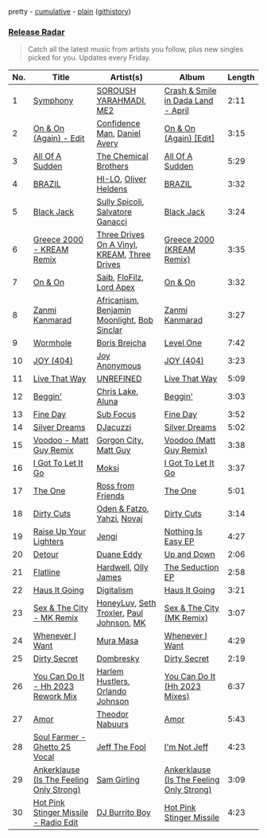 pretty - [cumulative](/playlists/cumulative/Release%20Radar.md) - [plain](/playlists/plain/37i9dQZEVXbsudmxBFKW7G) ([githistory](https://github.githistory.xyz/vitokorn/spotify-playlist-archive/blob/master/playlists/plain/37i9dQZEVXbsudmxBFKW7G))

### [Release Radar](https://open.spotify.com/playlist/37i9dQZEVXbsudmxBFKW7G)

> Catch all the latest music from artists you follow, plus new singles picked for you. Updates every Friday.

| No. | Title | Artist(s) | Album | Length |
|---|---|---|---|---|
| 1 | [Symphony](https://open.spotify.com/track/2v3Jv6uRKyyF7WprCOxhdB) | [SOROUSH YARAHMADI](https://open.spotify.com/artist/1E5PxKm9kIHw6KHgCkm6hA), [ME2](https://open.spotify.com/artist/6nErdUxP8eWsPkXualjqQ1) | [Crash & Smile in Dada Land - April](https://open.spotify.com/album/3c8quPChWZp7TzsjKhg1Se) | 2:11 |
| 2 | [On & On (Again) - Edit](https://open.spotify.com/track/1tYwSPYzoCZLQKbFbvt0fS) | [Confidence Man](https://open.spotify.com/artist/0RwXnFrEoI8tltFvYpJgP6), [Daniel Avery](https://open.spotify.com/artist/1EULJuDFWpZ9xg4YwtUGGt) | [On & On (Again) [Edit]](https://open.spotify.com/album/6icyrehEsAbRwrnVPvGn5u) | 3:15 |
| 3 | [All Of A Sudden](https://open.spotify.com/track/0RD2AT3sAoSLcMxvcjayrQ) | [The Chemical Brothers](https://open.spotify.com/artist/1GhPHrq36VKCY3ucVaZCfo) | [All Of A Sudden](https://open.spotify.com/album/5hcYHt4yIcGt24boikeG18) | 5:29 |
| 4 | [BRAZIL](https://open.spotify.com/track/1ORp1yoMlfMqlRn83VTB2O) | [HI-LO](https://open.spotify.com/artist/0ETJQforv5OXgDgidQv9qd), [Oliver Heldens](https://open.spotify.com/artist/5nki7yRhxgM509M5ADlN1p) | [BRAZIL](https://open.spotify.com/album/1XpQBTKoUEImwzvgolPS0K) | 3:32 |
| 5 | [Black Jack](https://open.spotify.com/track/0vafgCUl4JE1W12XzjQt0R) | [Sully Spicoli](https://open.spotify.com/artist/5CddVX4EFzNc45Hz41ItWh), [Salvatore Ganacci](https://open.spotify.com/artist/5PdkRVDASsw6P7QoqRpz0F) | [Black Jack](https://open.spotify.com/album/2VtPDl2e0gdn3GxW2Zcfgv) | 3:24 |
| 6 | [Greece 2000 - KREAM Remix](https://open.spotify.com/track/3lLOuE6Z5jlQVqO2bbpC8A) | [Three Drives On A Vinyl](https://open.spotify.com/artist/10feV0eOe64kjUc95Lnfuv), [KREAM](https://open.spotify.com/artist/0DdDnziut7wOo6cAYWVZC5), [Three Drives](https://open.spotify.com/artist/6zgVdOBoN1Fu4JGqd9SZlG) | [Greece 2000 (KREAM Remix)](https://open.spotify.com/album/33SvBsfAut1yQ9BizcWIOV) | 3:35 |
| 7 | [On & On](https://open.spotify.com/track/32xJOfdwWkMvfAtQ6ngg8Y) | [Saib](https://open.spotify.com/artist/6N4HlHINMvoTyAL0yhBUCk), [FloFilz](https://open.spotify.com/artist/39ZQx0618UYVBgGTDOJ2ds), [Lord Apex](https://open.spotify.com/artist/052uglZ4PgpVs8YxEOViXz) | [On & On](https://open.spotify.com/album/3ZIF2Rl32E4uuh9Epth9kQ) | 3:32 |
| 8 | [Zanmi Kanmarad](https://open.spotify.com/track/2Y8XJaIPY2DGGfiY4shPQ4) | [Africanism](https://open.spotify.com/artist/3E9XtGFNNweLtiR8y5aZO5), [Benjamin Moonlight](https://open.spotify.com/artist/2tgdLdlQArVdDguiB06OOp), [Bob Sinclar](https://open.spotify.com/artist/5YFS41yoX0YuFY39fq21oN) | [Zanmi Kanmarad](https://open.spotify.com/album/5Nm52LacAzMAmZCLmUQJWA) | 3:27 |
| 9 | [Wormhole](https://open.spotify.com/track/6uWONZ4EV0NcH59BMiMGYx) | [Boris Brejcha](https://open.spotify.com/artist/6caPJFLv1wesmM7gwK1ACy) | [Level One](https://open.spotify.com/album/32nuiBkyfkO2lLAvLgajFz) | 7:42 |
| 10 | [JOY (404)](https://open.spotify.com/track/0tw9UWpHoJCSesaoE4912U) | [Joy Anonymous](https://open.spotify.com/artist/3pK4EcflBpG1Kpmjk5LK2R) | [JOY (404)](https://open.spotify.com/album/2ytlO9BlKlVCWlPVCjKZqn) | 3:23 |
| 11 | [Live That Way](https://open.spotify.com/track/1vC5QlmTIj9DpkyeoJ6zcN) | [UNREFINED](https://open.spotify.com/artist/0WLgZ6t9LyYpHU8Rpnf6av) | [Live That Way](https://open.spotify.com/album/1S9sHDEkMycBqddXWUyurD) | 5:09 |
| 12 | [Beggin'](https://open.spotify.com/track/74nEGIzIefJhJ5qX7NeIAz) | [Chris Lake](https://open.spotify.com/artist/5Igpc9iLZ3YGtKeYfSrrOE), [Aluna](https://open.spotify.com/artist/5ITI6SEoUZMIXXkzCfr4oE) | [Beggin'](https://open.spotify.com/album/4PCf8xkYY6ZlrQh48AQP1V) | 3:03 |
| 13 | [Fine Day](https://open.spotify.com/track/7GAU8ZBz8oplZB8mXl7eHm) | [Sub Focus](https://open.spotify.com/artist/0QaSiI5TLA4N7mcsdxShDO) | [Fine Day](https://open.spotify.com/album/5gjQYP5lrQVPlsyWkHxk08) | 3:52 |
| 14 | [Silver Dreams](https://open.spotify.com/track/6Sbv6TJgcvatSXgBmxCHWX) | [DJacuzzi](https://open.spotify.com/artist/3hEj0DYwUlOtTGWViblxsg) | [Silver Dreams](https://open.spotify.com/album/3g1ZSuhU4XVWtb4CccjtBs) | 5:02 |
| 15 | [Voodoo - Matt Guy Remix](https://open.spotify.com/track/232ah4ValIgz0yevukwnqJ) | [Gorgon City](https://open.spotify.com/artist/4VNQWV2y1E97Eqo2D5UTjx), [Matt Guy](https://open.spotify.com/artist/09eFtzPTf7Rbkb1z7n7S5B) | [Voodoo (Matt Guy Remix)](https://open.spotify.com/album/545u6wtNm4Gjj9oMn0WW8y) | 3:38 |
| 16 | [I Got To Let It Go](https://open.spotify.com/track/2AqWKdWzJiwJr3ckBELdvO) | [Moksi](https://open.spotify.com/artist/5jm3x1qIibWdKSEMw2G011) | [I Got To Let It Go](https://open.spotify.com/album/2Uz8ZxpF0SBT3fH7aQSpmN) | 3:37 |
| 17 | [The One](https://open.spotify.com/track/1HEAdiEtqfNwRiWLBflKgn) | [Ross from Friends](https://open.spotify.com/artist/1Ma3pJzPIrAyYPNRkp3SUF) | [The One](https://open.spotify.com/album/2L9IJGseRrMNGLg8eqzAzv) | 5:01 |
| 18 | [Dirty Cuts](https://open.spotify.com/track/7JYqKyYkcXkRroK8zRknzg) | [Oden & Fatzo](https://open.spotify.com/artist/2YEnrpAWWaNRFumgde1lLH), [Yahzi](https://open.spotify.com/artist/1lGNHgMlFYCmUfTADpCMau), [Novaj](https://open.spotify.com/artist/7dtU7ia6WPN5TfYdeQqXsa) | [Dirty Cuts](https://open.spotify.com/album/009kCVydVtIcfbvkbIgbSY) | 3:14 |
| 19 | [Raise Up Your Lighters](https://open.spotify.com/track/0Gdr3Jj4pt2CiZzZmRnWSg) | [Jengi](https://open.spotify.com/artist/4lgrPvofm0IT605L9OrOTN) | [Nothing Is Easy EP](https://open.spotify.com/album/4nm8MRARxw1YRlVX8m2BBW) | 4:27 |
| 20 | [Detour](https://open.spotify.com/track/6FieKEUG53JPikz8j7qfgk) | [Duane Eddy](https://open.spotify.com/artist/1I5Cu7bqjkRg85idwYsD91) | [Up and Down](https://open.spotify.com/album/0pagi1dudn756ksVdkgfLa) | 2:06 |
| 21 | [Flatline](https://open.spotify.com/track/62awLXott9ggv7hooU3ozu) | [Hardwell](https://open.spotify.com/artist/6BrvowZBreEkXzJQMpL174), [Olly James](https://open.spotify.com/artist/04Ze9i5w3NXno5DdMNpJZC) | [The Seduction EP](https://open.spotify.com/album/0o4acAEnhuhzFfOKfNk6vh) | 2:58 |
| 22 | [Haus It Going](https://open.spotify.com/track/3rB9sNH5ZKX6h3M9yrB0sx) | [Digitalism](https://open.spotify.com/artist/2fBURuq7FrlH6z5F92mpOl) | [Haus It Going](https://open.spotify.com/album/3j5NJ5ntHWfcSv785dd2nx) | 3:21 |
| 23 | [Sex & The City - MK Remix](https://open.spotify.com/track/3DtxjODCIa3IsMYlIpmbWt) | [HoneyLuv](https://open.spotify.com/artist/1sl3gVNz3Nxd4poA8f76sl), [Seth Troxler](https://open.spotify.com/artist/3JkLFcTej6tdwZoQT6Nx4B), [Paul Johnson](https://open.spotify.com/artist/4BqZuFqHJ8CLn3ig0f1m0G), [MK](https://open.spotify.com/artist/1yqxFtPHKcGcv6SXZNdyT9) | [Sex & The City (MK Remix)](https://open.spotify.com/album/0wN4OH4Vp79ziKQS8mRX5e) | 3:07 |
| 24 | [Whenever I Want](https://open.spotify.com/track/28Cg98BS32bN4zUGzVM9Kn) | [Mura Masa](https://open.spotify.com/artist/5Q81rlcTFh3k6DQJXPdsot) | [Whenever I Want](https://open.spotify.com/album/5m1zpQMkKIwT4PaDh9l4rA) | 4:29 |
| 25 | [Dirty Secret](https://open.spotify.com/track/7BnnEny1hfJYK8bkq45R0D) | [Dombresky](https://open.spotify.com/artist/2GVtgxcx7jg5xVCZsIHSGN) | [Dirty Secret](https://open.spotify.com/album/3wj6rlwOQtvaRdvF60Y12B) | 2:19 |
| 26 | [You Can Do It - Hh 2023 Rework Mix](https://open.spotify.com/track/7GE7KIl2S6XoykBK4p3jVt) | [Harlem Hustlers](https://open.spotify.com/artist/1yvbDnjp3rRMPcbzw7NC9C), [Orlando Johnson](https://open.spotify.com/artist/5UzGQ616V87L8VBvAZN7H5) | [You Can Do It (Hh 2023 Mixes)](https://open.spotify.com/album/1QuDRUXLMfGDK902BmcBK3) | 6:37 |
| 27 | [Amor](https://open.spotify.com/track/1TRX46ougg7vg5svSD47Gn) | [Theodor Nabuurs](https://open.spotify.com/artist/0irtNjGbNou5uHDRy4Q6mA) | [Amor](https://open.spotify.com/album/1w0TG0xZG7iRwCm5hbucry) | 5:43 |
| 28 | [Soul Farmer - Ghetto 25 Vocal](https://open.spotify.com/track/6XiVSrzxHa6ufZVj5AKCCS) | [Jeff The Fool](https://open.spotify.com/artist/6ecEpamJKkgb4604pUpCTp) | [I'm Not Jeff](https://open.spotify.com/album/5mNGFBmglzwnziRTcnsRxY) | 4:23 |
| 29 | [Ankerklause (Is The Feeling Only Strong)](https://open.spotify.com/track/3dvInTU2QDIGjIDGrfV4N0) | [Sam Girling](https://open.spotify.com/artist/3zQO5XxE5WRRWqk58vt0dS) | [Ankerklause (Is The Feeling Only Strong)](https://open.spotify.com/album/1AcmrdgJxvJkwZoKJ9s8ww) | 3:09 |
| 30 | [Hot Pink Stinger Missile - Radio Edit](https://open.spotify.com/track/3hcuQuJrGErTkL1wvzLqvF) | [DJ Burrito Boy](https://open.spotify.com/artist/2pFOjtj3qr6VMpwvFTTuFZ) | [Hot Pink Stinger Missile](https://open.spotify.com/album/7t4MX2sGlJB4RkOKkWKd5W) | 4:23 |